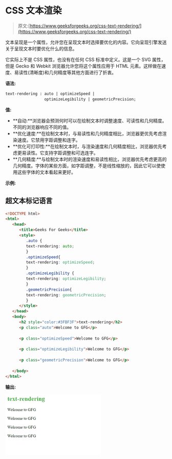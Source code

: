 # CSS 文本渲染

> 原文:[https://www.geeksforgeeks.org/css-text-rendering/](https://www.geeksforgeeks.org/css-text-rendering/)

文本呈现是一个属性，允许您在呈现文本时选择要优化的内容。它向呈现引擎发送关于呈现文本时要优化什么的信息。

它实际上不是 CSS 属性，也没有在任何 CSS 标准中定义。这是一个 SVG 属性，但是 Gecko 和 Webkit 浏览器允许您将这个属性应用于 HTML 元素。这样做在速度、易读性(清晰度)和几何精度等其他方面进行了折衷。

**语法:**

```html
text-rendering : auto | optimizeSpeed | 
                 optimizeLegibility | geometricPrecision;
```

**值:**

*   **自动:**浏览器会预测何时可以在绘制文本时调整速度、可读性和几何精度。不同的浏览器响应不同的值。
*   **优化速度:**在绘制文本时，与易读性和几何精度相比，浏览器更优先考虑渲染速度。它禁用字距调整和连字。
*   **优化可打印性:**在绘制文本时，与渲染速度和几何精度相比，浏览器优先考虑更易读性。它支持字距调整和可选连字。
*   **几何精度:**与绘制文本时的渲染速度和易读性相比，浏览器优先考虑更高的几何精度。字体的某些方面，如字距调整，不是线性缩放的，因此它可以使使用这些字体的文本看起来更好。

**示例:**

## 超文本标记语言

```html
<!DOCTYPE html>
<html>
   <head>
      <title>Geeks For Geeks</title>
      <style>
         .auto {
         text-rendering: auto;
         }
         .optimizeSpeed{
         text-rendering: optimizeSpeed;
         }
         .optimizeLegibility {
         text-rendering: optimizeLegibility;
         }
         .geometricPrecision{
         text-rendering: geometricPrecision;
         }
      </style>
   </head>
   <body>
      <h2 style="color:#3FBF3F">text-rendering</h2>
      <p class="auto">Welcome to GFG</p>

      <p class="optimizeSpeed">Welcome to GFG</p>

      <p class="optimizeLegibility">Welcome to GFG</p>

      <p class="geometricPrecision">Welcome to GFG</p>

   </body>
</html>
```

**输出:**

![](img/b5dcdf028321befb1cf62e950b673197.png)